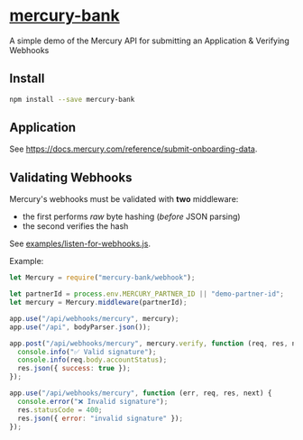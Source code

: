 # [mercury-bank](https://github.com/savvi-legal/mercury-bank.js)

A simple demo of the Mercury API for submitting an Application &amp; Verifying
Webhooks

## Install

```sh
npm install --save mercury-bank
```

## Application

See <https://docs.mercury.com/reference/submit-onboarding-data>.

## Validating Webhooks

Mercury's webhooks must be validated with **two** middleware:

- the first performs _raw_ byte hashing (_before_ JSON parsing)
- the second verifies the hash

See [examples/listen-for-webhooks.js](/examples/listen-for-webhooks.js).

Example:

```js
let Mercury = require("mercury-bank/webhook");

let partnerId = process.env.MERCURY_PARTNER_ID || "demo-partner-id";
let mercury = Mercury.middleware(partnerId);

app.use("/api/webhooks/mercury", mercury);
app.use("/api", bodyParser.json());

app.post("/api/webhooks/mercury", mercury.verify, function (req, res, next) {
  console.info("✅ Valid signature");
  console.info(req.body.accountStatus);
  res.json({ success: true });
});

app.use("/api/webhooks/mercury", function (err, req, res, next) {
  console.error("❌ Invalid signature");
  res.statusCode = 400;
  res.json({ error: "invalid signature" });
});
```
